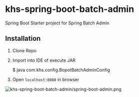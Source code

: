 # khs-spring-boot-batch-admin
Spring Boot Starter project for Spring Batch Admin


## Installation 

1) Clone Repo 

2) Import into IDE of execute JAR 

     $ java com.khs.config.BopotBatchAdminConfig
     
3) Open `localhost:8080` in browser

![khs-spring-boot-batch-admin/spring-boot-admin.png]()





